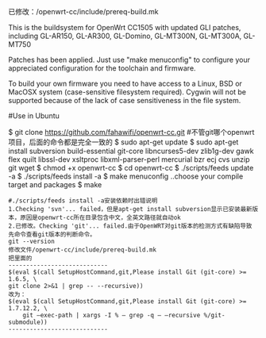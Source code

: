 已修改：/openwrt-cc/include/prereq-build.mk



This is the buildsystem for OpenWrt CC1505 with updated GLI patches,
including GL-AR150, GL-AR300, GL-Domino, GL-MT300N, GL-MT300A, GL-MT750

Patches has been applied. Just use "make menuconfig" to configure your appreciated
configuration for the toolchain and firmware.

To build your own firmware you need to have access to a Linux, BSD or MacOSX system
(case-sensitive filesystem required). Cygwin will not be supported because of
the lack of case sensitiveness in the file system.


#Use in Ubuntu

$ git clone https://github.com/fahawifi/openwrt-cc.git
#不管git哪个openwrt项目，后面的命令都是完全一致的
$ sudo apt-get update
$ sudo apt-get install subversion build-essential git-core libncurses5-dev zlib1g-dev gawk flex quilt libssl-dev xsltproc libxml-parser-perl mercurial bzr ecj cvs unzip git wget
$ chmod +x openwrt-cc
$ cd openwrt-cc
$ ./scripts/feeds update -a
$ ./scripts/feeds install -a
$ make menuconfig
  ..choose your compile target and packages
$ make
```
#./scripts/feeds install -a安装依赖时出错说明
1.Checking 'svn'... failed，但是apt-get install subversion显示已安装最新版本，原因是openwrt-cc所在目录包含中文，全英文路径就自动ok
2.已修改。Checking 'git'... failed.由于OpenWRT对git版本的检测方式有缺陷导致
先命令查看git版本的判断命令。
git --version
修改文件/openwrt-cc/include/prereq-build.mk
把里面的
----------------------------
$(eval $(call SetupHostCommand,git,Please install Git (git-core) >= 1.6.5, \
git clone 2>&1 | grep -- --recursive))
改为：
$(eval $(call SetupHostCommand,git,Please install Git (git-core) >= 1.7.12.2, \
	git –exec-path | xargs -I % – grep -q – –recursive %/git-submodule))
----------------------------



